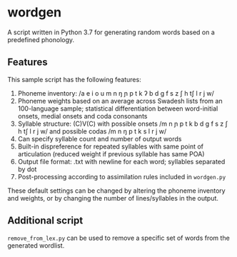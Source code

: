 # wordgen
A script written in Python 3.7 for generating random words based on a predefined phonology. 

## Features

This sample script has the following features:

1. Phoneme inventory: /a e i o u m n ŋ ɲ p t k ʔ b d g f s z ʃ h tʃ l r j w/
2. Phoneme weights based on an average across Swadesh lists from an 100-language sample; statistical differentiation between word-initial onsets, medial onsets and coda consonants
3. Syllable structure: (C)V(C) with possible onsets /m n ɲ p t k b d g f s z ʃ h tʃ l r j w/ and possible codas /m n ŋ p t k s l r j w/
4. Can specify syllable count and number of output words
5. Built-in dispreference for repeated syllables with same point of articulation (reduced weight if previous syllable has same POA)
6. Output file format: .txt with newline for each word; syllables separated by dot
7. Post-processing according to assimilation rules included in `wordgen.py`

These default settings can be changed by altering the phoneme inventory and weights, or by changing the number of lines/syllables in the output.

## Additional script

`remove_from_lex.py` can be used to remove a specific set of words from the generated wordlist.

